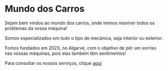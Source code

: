 # **Mundo dos Carros**

Sejam bem vindos ao mundo dos carros, onde iremos resolver todos os problemas da vossa máquina!

Somos especializados em todo o tipo de mecânica, seja interior ou exterior.

Fomos fundados em 2023, no Algarve,  com o objetivo de pôr um sorriso nas vossas máquinas, pois elas também têm sentimentos!

Para consultar os nossos serviços, clique [aqui](./serviços.md)


